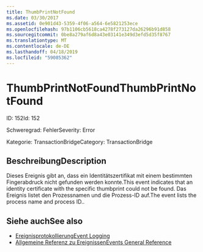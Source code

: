 ```yaml
---
title: ThumbPrintNotFound
ms.date: 03/30/2017
ms.assetid: 0e901d43-5359-4f06-a564-6e5821253ece
ms.openlocfilehash: 97b1106cb5618ca4278f273127da26296b91d858
ms.sourcegitcommit: 0be8a279af6d8a43e03141e349d3efd5d35f8767
ms.translationtype: MT
ms.contentlocale: de-DE
ms.lasthandoff: 04/18/2019
ms.locfileid: "59085362"
---
```

# <a name="thumbprintnotfound"></a><span data-ttu-id="13e8b-102">ThumbPrintNotFound</span><span class="sxs-lookup"><span data-stu-id="13e8b-102">ThumbPrintNotFound</span></span>
<span data-ttu-id="13e8b-103">ID: 152</span><span class="sxs-lookup"><span data-stu-id="13e8b-103">Id: 152</span></span>  
  
 <span data-ttu-id="13e8b-104">Schweregrad: Fehler</span><span class="sxs-lookup"><span data-stu-id="13e8b-104">Severity: Error</span></span>  
  
 <span data-ttu-id="13e8b-105">Kategorie: TransactionBridge</span><span class="sxs-lookup"><span data-stu-id="13e8b-105">Category: TransactionBridge</span></span>  
  
## <a name="description"></a><span data-ttu-id="13e8b-106">Beschreibung</span><span class="sxs-lookup"><span data-stu-id="13e8b-106">Description</span></span>  
 <span data-ttu-id="13e8b-107">Dieses Ereignis gibt an, dass ein Identitätszertifikat mit einem bestimmten Fingerabdruck nicht gefunden werden konnte.</span><span class="sxs-lookup"><span data-stu-id="13e8b-107">This event indicates that an identity certificate with the specific thumbprint could not be found.</span></span> <span data-ttu-id="13e8b-108">Das Ereignis listet den Prozessnamen und die Prozess-ID auf.</span><span class="sxs-lookup"><span data-stu-id="13e8b-108">The event lists the process name and process ID..</span></span>  
  
## <a name="see-also"></a><span data-ttu-id="13e8b-109">Siehe auch</span><span class="sxs-lookup"><span data-stu-id="13e8b-109">See also</span></span>

- [<span data-ttu-id="13e8b-110">Ereignisprotokollierung</span><span class="sxs-lookup"><span data-stu-id="13e8b-110">Event Logging</span></span>](../../../../../docs/framework/wcf/diagnostics/event-logging/index.md)
- [<span data-ttu-id="13e8b-111">Allgemeine Referenz zu Ereignissen</span><span class="sxs-lookup"><span data-stu-id="13e8b-111">Events General Reference</span></span>](../../../../../docs/framework/wcf/diagnostics/event-logging/events-general-reference.md)
